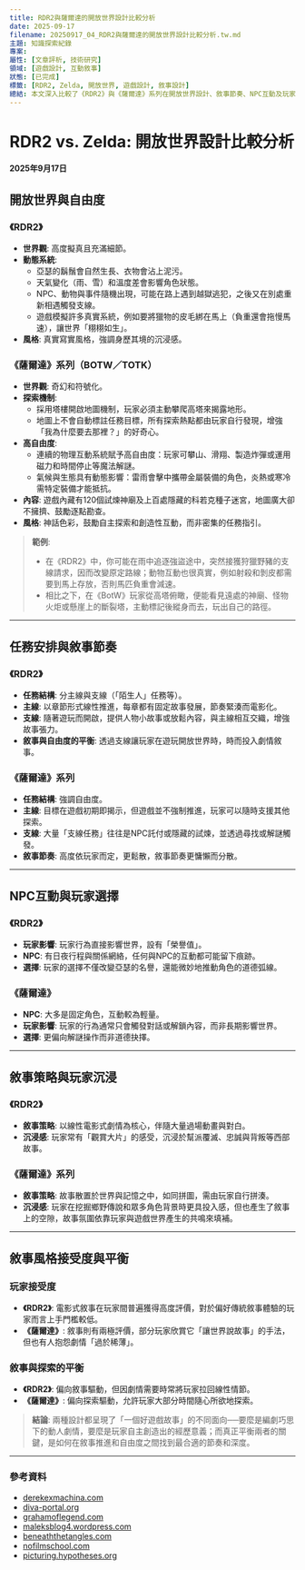 ```yaml
---
title: RDR2與薩爾達的開放世界設計比較分析
date: 2025-09-17
filename: 20250917_04_RDR2與薩爾達的開放世界設計比較分析.tw.md
主題: 知識探索紀錄
專案: 
屬性: [文章評析, 技術研究]
領域: [遊戲設計, 互動敘事]
狀態: [已完成]
標籤: [RDR2, Zelda, 開放世界, 遊戲設計, 敘事設計]
總結: 本文深入比較了《RDR2》與《薩爾達》系列在開放世界設計、敘事節奏、NPC互動及玩家沉浸感等方面的不同策略與哲學。
---
```


# RDR2 vs. Zelda: 開放世界設計比較分析

**2025年9月17日**

## 開放世界與自由度

### 《RDR2》
- **世界觀**: 高度擬真且充滿細節。
- **動態系統**:
    - 亞瑟的鬍鬚會自然生長、衣物會沾上泥污。
    - 天氣變化（雨、雪）和溫度差會影響角色狀態。
    - NPC、動物與事件隨機出現，可能在路上遇到越獄逃犯，之後又在別處重新相遇觸發支線。
    - 遊戲模擬許多真實系統，例如要將獵物的皮毛綁在馬上（負重還會拖慢馬速），讓世界「栩栩如生」。
- **風格**: 真實寫實風格，強調身歷其境的沉浸感。

### 《薩爾達》系列（BOTW／TOTK）
- **世界觀**: 奇幻和符號化。
- **探索機制**:
    - 採用塔樓開啟地圖機制，玩家必須主動攀爬高塔來揭露地形。
    - 地圖上不會自動標註任務目標，所有探索熱點都由玩家自行發現，增強「我為什麼要去那裡？」的好奇心。
- **高自由度**:
    - 連續的物理互動系統賦予高自由度：玩家可攀山、滑翔、製造炸彈或運用磁力和時間停止等魔法解謎。
    - 氣候與生態具有動態影響：雷雨會擊中攜帶金屬裝備的角色，炎熱或寒冷需特定裝備才能抵抗。
- **內容**: 遊戲內藏有120個試煉神廟及上百處隱藏的科若克種子迷宮，地圖廣大卻不擁擠、鼓勵逐點勘查。
- **風格**: 神話色彩，鼓勵自主探索和創造性互動，而非密集的任務指引。

> **範例**:
> - 在《RDR2》中，你可能在雨中追逐強盜途中，突然接獲狩獵野豬的支線請求，因而改變原定路線；動物互動也很真實，例如射殺和剝皮都需要到馬上存放，否則馬匹負重會減速。
> - 相比之下，在《BotW》玩家從高塔俯瞰，便能看見遠處的神廟、怪物火炬或懸崖上的斷裂塔，主動標記後縱身而去，玩出自己的路徑。

---

## 任務安排與敘事節奏

### 《RDR2》
- **任務結構**: 分主線與支線（「陌生人」任務等）。
- **主線**: 以章節形式線性推進，每章都有固定故事發展，節奏緊湊而電影化。
- **支線**: 隨著遊玩而開啟，提供人物小故事或放鬆內容，與主線相互交織，增強故事張力。
- **敘事與自由度的平衡**: 透過支線讓玩家在遊玩開放世界時，時而投入劇情敘事。

### 《薩爾達》系列
- **任務結構**: 強調自由度。
- **主線**: 目標在遊戲初期即揭示，但遊戲並不強制推進，玩家可以隨時支援其他探索。
- **支線**: 大量「支線任務」往往是NPC託付或隱藏的試煉，並透過尋找或解謎觸發。
- **敘事節奏**: 高度依玩家而定，更鬆散，敘事節奏更慵懶而分散。

---

## NPC互動與玩家選擇

### 《RDR2》
- **玩家影響**: 玩家行為直接影響世界，設有「榮譽值」。
- **NPC**: 有日夜行程與關係網絡，任何與NPC的互動都可能留下痕跡。
- **選擇**: 玩家的選擇不僅改變亞瑟的名譽，還能微妙地推動角色的道德弧線。

### 《薩爾達》
- **NPC**: 大多是固定角色，互動較為輕量。
- **玩家影響**: 玩家的行為通常只會觸發對話或解鎖內容，而非長期影響世界。
- **選擇**: 更偏向解謎操作而非道德抉擇。

---

## 敘事策略與玩家沉浸

### 《RDR2》
- **敘事策略**: 以線性電影式劇情為核心，伴隨大量過場動畫與對白。
- **沉浸感**: 玩家常有「觀賞大片」的感受，沉浸於幫派覆滅、忠誠與背叛等西部故事。

### 《薩爾達》系列
- **敘事策略**: 故事散置於世界與記憶之中，如同拼圖，需由玩家自行拼湊。
- **沉浸感**: 玩家在挖掘鄉野傳說和眾多角色背景時更具投入感，但也產生了敘事上的空隙，故事氛圍依靠玩家與遊戲世界產生的共鳴來填補。

---

## 敘事風格接受度與平衡

### 玩家接受度
- **《RDR2》**: 電影式敘事在玩家間普遍獲得高度評價，對於偏好傳統敘事體驗的玩家而言上手門檻較低。
- **《薩爾達》**: 敘事則有兩極評價，部分玩家欣賞它「讓世界說故事」的手法，但也有人抱怨劇情「過於稀薄」。

### 敘事與探索的平衡
- **《RDR2》**: 偏向敘事驅動，但因劇情需要時常將玩家拉回線性情節。
- **《薩爾達》**: 偏向探索驅動，允許玩家大部分時間隨心所欲地探索。

> **結論**:
> 兩種設計都呈現了「一個好遊戲故事」的不同面向──要麼是編劇巧思下的動人劇情，要麼是玩家自主創造出的經歷意義；而真正平衡兩者的關鍵，是如何在敘事推進和自由度之間找到最合適的節奏和深度。

---

### 參考資料
- [derekexmachina.com](http://derekexmachina.com)
- [diva-portal.org](http://diva-portal.org)
- [grahamoflegend.com](http://grahamoflegend.com)
- [maleksblog4.wordpress.com](http://maleksblog4.wordpress.com)
- [beneaththetangles.com](http://beneaththetangles.com)
- [nofilmschool.com](http://nofilmschool.com)
- [picturing.hypotheses.org](http://picturing.hypotheses.org)